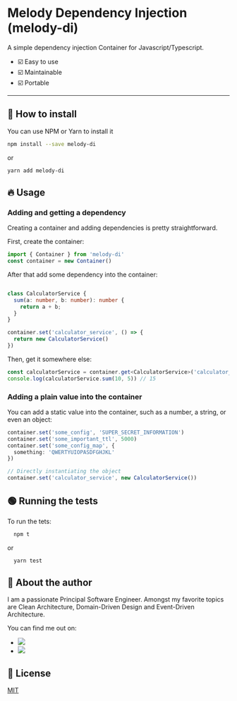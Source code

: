 
# Melody Dependency Injection (melody-di)

A simple dependency injection Container for Javascript/Typescript.


- ☑️ Easy to use
- ☑️ Maintainable
- ☑️ Portable

---

## 📜 How to install

You can use NPM or Yarn to install it

```bash
npm install --save melody-di
```

or

```bash
yarn add melody-di
```

## 🔥 Usage

### Adding and getting a dependency

Creating a container and adding dependencies is pretty straightforward.

First, create the container:

```typescript
import { Container } from 'melody-di'
const container = new Container()
```

After that add some dependency into the container:

```typescript

class CalculatorService {
  sum(a: number, b: number): number {
    return a + b;
  }
}

container.set('calculator_service', () => {
  return new CalculatorService()
})
```

Then, get it somewhere else:

```typescript
const calculatorService = container.get<CalculatorService>('calculator_service')
console.log(calculatorService.sum(10, 5)) // 15
```

### Adding a plain value into the container

You can add a static value into the container, such as a number, a string, or even an object:

```typescript
container.set('some_config', 'SUPER_SECRET_INFORMATION')
container.set('some_important_ttl', 5000)
container.set('some_config_map', {
  something: 'QWERTYUIOPASDFGHJKL'   
})

// Directly instantiating the object
container.set('calculator_service', new CalculatorService())
```

## 🟢 Running the tests

To run the tets:

```bash
  npm t
```

or

```bash
  yarn test
```


## 🚀 About the author

I am a passionate Principal Software Engineer. Amongst my favorite topics are Clean Architecture, Domain-Driven Design and Event-Driven Architecture. 

You can find me out on:

- <a href="https://www.linkedin.com/in/marcelsud/" target="_blank"><img src="https://img.shields.io/badge/LinkedIn-0077B5?style=for-the-badge&logo=linkedin&logoColor=white" /></a>
- <a href="https://twitter.com/marcelsud" target="_blank"><img src="https://img.shields.io/badge/Twitter-1DA1F2?style=for-the-badge&logo=twitter&logoColor=white" /></a>


## 📝 License

[MIT](https://choosealicense.com/licenses/mit/)

